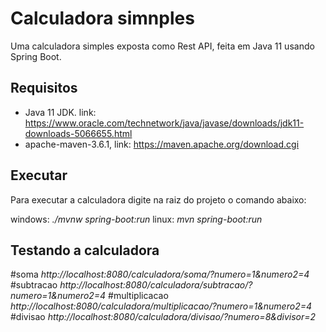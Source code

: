 # Calculadora simnples

Uma calculadora simples exposta como Rest API, feita em Java 11 usando Spring Boot.

## Requisitos

- Java 11 JDK. link: https://www.oracle.com/technetwork/java/javase/downloads/jdk11-downloads-5066655.html 
- apache-maven-3.6.1, link: https://maven.apache.org/download.cgi

## Executar

Para executar a calculadora digite na raiz do projeto o comando abaixo:

windows: *./mvnw spring-boot:run*
linux: *mvn spring-boot:run*

## Testando a calculadora 

#soma *http://localhost:8080/calculadora/soma/?numero=1&numero2=4*
#subtracao *http://localhost:8080/calculadora/subtracao/?numero=1&numero2=4*
#multiplicacao *http://localhost:8080/calculadora/multiplicacao/?numero=1&numero2=4*
#divisao *http://localhost:8080/calculadora/divisao/?numero=8&divisor=2*


